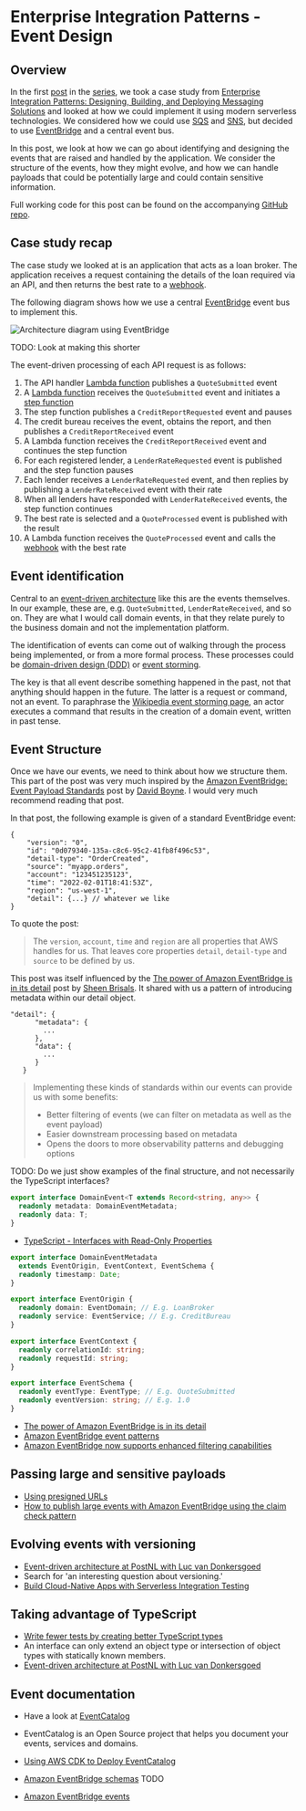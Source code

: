 # Enterprise Integration Patterns - Event Design

## Overview

In the first [post](TODO) in the [series](TODO), we took a case study from [Enterprise Integration Patterns: Designing, Building, and Deploying Messaging Solutions](https://www.amazon.co.uk/Enterprise-Integration-Patterns-Designing-Addison-Wesley/dp/0321200683) and looked at how we could implement it using modern serverless technologies. We considered how we could use [SQS](https://aws.amazon.com/sqs/) and [SNS](https://aws.amazon.com/sns/), but decided to use [EventBridge](https://aws.amazon.com/eventbridge/) and a central event bus.

In this post, we look at how we can go about identifying and designing the events that are raised and handled by the application. We consider the structure of the events, how they might evolve, and how we can handle payloads that could be potentially large and could contain sensitive information.

Full working code for this post can be found on the accompanying [GitHub repo](https://github.com/andybalham/blog-enterprise-integration/tree/blog-part-2).

## Case study recap

The case study we looked at is an application that acts as a loan broker. The application receives a request containing the details of the loan required via an API, and then returns the best rate to a [webhook](https://www.getvero.com/resources/webhooks/). 

The following diagram shows how we use a central [EventBridge](https://aws.amazon.com/eventbridge/) event bus to implement this.

![Architecture diagram using EventBridge](https://github.com/andybalham/blog-source-code/blob/master/blog-posts/images/ent-int-patterns-with-serverless-and-cdk/case-study-eventbridge.png?raw=true)


TODO: Look at making this shorter

The event-driven processing of each API request is as follows:

1. The API handler [Lambda function](https://aws.amazon.com/lambda/) publishes a `QuoteSubmitted` event
1. A [Lambda function](https://aws.amazon.com/lambda/) receives the `QuoteSubmitted` event and initiates a [step function](https://aws.amazon.com/step-functions/)
1. The step function publishes a `CreditReportRequested` event and pauses
1. The credit bureau receives the event, obtains the report, and then publishes a `CreditReportReceived` event
1. A Lambda function receives the `CreditReportReceived` event and continues the step function
1. For each registered lender, a `LenderRateRequested` event is published and the step function pauses
1. Each lender receives a `LenderRateRequested` event, and then replies by publishing a `LenderRateReceived` event with their rate
1. When all lenders have responded with `LenderRateReceived` events, the step function continues
1. The best rate is selected and a `QuoteProcessed` event is published with the result
1. A Lambda function receives the `QuoteProcessed` event and calls the [webhook](https://www.getvero.com/resources/webhooks/) with the best rate

## Event identification

Central to an [event-driven architecture](https://aws.amazon.com/event-driven-architecture/) like this are the events themselves. In our example, these are, e.g. `QuoteSubmitted`, `LenderRateReceived`, and so on. They are what I would call domain events, in that they relate purely to the business domain and not the implementation platform.

The identification of events can come out of walking through the process being implemented, or from a more formal process. These processes could be [domain-driven design (DDD)](https://en.wikipedia.org/wiki/Domain-driven_design) or [event storming](https://en.wikipedia.org/wiki/Event_storming). 

The key is that all event describe something happened in the past, not that anything should happen in the future. The latter is a request or command, not an event. To paraphrase the [Wikipedia event storming page](https://en.wikipedia.org/wiki/Event_storming), an actor executes a command that results in the creation of a domain event, written in past tense.

## Event Structure

Once we have our events, we need to think about how we structure them. This part of the post was very much inspired by the [Amazon EventBridge: Event Payload Standards](https://www.boyney.io/blog/2022-02-11-event-payload-patterns) post by [David Boyne](https://twitter.com/boyney123). I would very much recommend reading that post.

In that post, the following example is given of a standard EventBridge event:

```jsonc
{
    "version": "0",
    "id": "0d079340-135a-c8c6-95c2-41fb8f496c53",
    "detail-type": "OrderCreated",
    "source": "myapp.orders",
    "account": "123451235123",
    "time": "2022-02-01T18:41:53Z",
    "region": "us-west-1",
    "detail": {...} // whatever we like
}
```

To quote the post:

> The `version`, `account`, `time` and `region` are all properties that AWS handles for us. That leaves core properties `detail`, `detail-type` and `source` to be defined by us.

This post was itself influenced by the [The power of Amazon EventBridge is in its detail](https://medium.com/lego-engineering/the-power-of-amazon-eventbridge-is-in-its-detail-92c07ddcaa40) post by [Sheen Brisals](https://twitter.com/sheenbrisals). It shared with us a pattern of introducing metadata within our detail object.

```jsonc
"detail": {
      "metadata": {
        ...
      },
      "data": {
        ...
      }
   }
```

> Implementing these kinds of standards within our events can provide us with some benefits:
> * Better filtering of events (we can filter on metadata as well as the event payload)
> * Easier downstream processing based on metadata
> * Opens the doors to more observability patterns and debugging options




TODO: Do we just show examples of the final structure, and not necessarily the TypeScript interfaces?

```TypeScript
export interface DomainEvent<T extends Record<string, any>> {
  readonly metadata: DomainEventMetadata;
  readonly data: T;
}
```

- [TypeScript - Interfaces with Read-Only Properties](https://www.logicbig.com/tutorials/misc/typescript/interfaces-with-read-only-properties.html)

```TypeScript
export interface DomainEventMetadata
  extends EventOrigin, EventContext, EventSchema {
  readonly timestamp: Date;
}
```

```TypeScript
export interface EventOrigin {
  readonly domain: EventDomain; // E.g. LoanBroker
  readonly service: EventService; // E.g. CreditBureau
}
```

```TypeScript
export interface EventContext {
  readonly correlationId: string;
  readonly requestId: string;
}
```

```TypeScript
export interface EventSchema {
  readonly eventType: EventType; // E.g. QuoteSubmitted
  readonly eventVersion: string; // E.g. 1.0
}
```


- [The power of Amazon EventBridge is in its detail](https://medium.com/lego-engineering/the-power-of-amazon-eventbridge-is-in-its-detail-92c07ddcaa40)
- [Amazon EventBridge event patterns](https://docs.aws.amazon.com/eventbridge/latest/userguide/eb-event-patterns.html)
- [Amazon EventBridge now supports enhanced filtering capabilities](https://aws.amazon.com/about-aws/whats-new/2022/11/amazon-eventbridge-enhanced-filtering-capabilities/)

## Passing large and sensitive payloads

- [Using presigned URLs](https://docs.aws.amazon.com/AmazonS3/latest/userguide/using-presigned-url.html)
- [How to publish large events with Amazon EventBridge using the claim check pattern](https://www.boyney.io/blog/2022-11-01-eventbridge-claim-check)

## Evolving events with versioning

- [Event-driven architecture at PostNL with Luc van Donkersgoed](https://realworldserverless.com/episode/68)
- Search for 'an interesting question about versioning.'
- [Build Cloud-Native Apps with Serverless Integration Testing](https://www.youtube.com/watch?v=dT4o_0aVomg)

## Taking advantage of TypeScript

- [Write fewer tests by creating better TypeScript types](https://blog.logrocket.com/write-fewer-tests-by-creating-better-typescript-types)
- An interface can only extend an object type or intersection of object types with statically known members.
- [Event-driven architecture at PostNL with Luc van Donkersgoed](https://realworldserverless.com/episode/68)

## Event documentation

- Have a look at [EventCatalog](https://www.eventcatalog.dev/)
- EventCatalog is an Open Source project that helps you document your events, services and domains.
- [Using AWS CDK to Deploy EventCatalog](https://matt.martz.codes/using-aws-cdk-to-deploy-eventcatalog)
- [Amazon EventBridge schemas](https://docs.aws.amazon.com/eventbridge/latest/userguide/eb-schema.html)
TODO

- [Amazon EventBridge events](https://docs.aws.amazon.com/eventbridge/latest/userguide/eb-events.html)